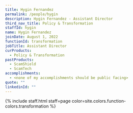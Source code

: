 ```yaml
---
title: Hygin Fernandez
permalink: /people/hygin
description: Hygin Fernandez - Assistant Director
third_nav_title: Policy & Transformation
staffId: hygin
name: Hygin Fernandez
joinDate: August 1, 2022
functionId: transformation
jobTitle: Assistant Director
curProducts:
  - Policy & Transformation
pastProducts:
  - ScamShield
  - ScamTech
accomplishments:
  - <none of my accomplishments should be public facing>
quote: ""
linkedinId: ""
---
```


{% include staff.html staff=page color=site.colors.function-colors.transformation %}
